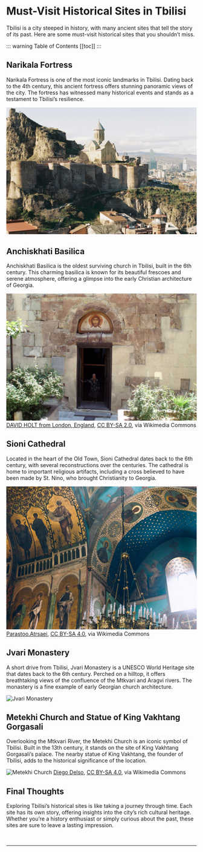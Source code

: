 # Must-Visit Historical Sites in Tbilisi

Tbilisi is a city steeped in history, with many ancient sites that tell the story of its past. Here are some must-visit historical sites that you shouldn’t miss.

::: warning Table of Contents
[[toc]]
:::
## Narikala Fortress

Narikala Fortress is one of the most iconic landmarks in Tbilisi. Dating back to the 4th century, this ancient fortress offers stunning panoramic views of the city. The fortress has witnessed many historical events and stands as a testament to Tbilisi’s resilience.

![Narikala Fortress](../../../assets/narikala-fortress-tbilisi-2.jpg)
## Anchiskhati Basilica

Anchiskhati Basilica is the oldest surviving church in Tbilisi, built in the 6th century. This charming basilica is known for its beautiful frescoes and serene atmosphere, offering a glimpse into the early Christian architecture of Georgia.

![Anchiskhati Basilica](../../../assets/anchiskhati-basilica-tbilisi-wikimedia.jpg)
<a href="https://commons.wikimedia.org/wiki/File:Anchiskhati_church,_Tbilisi.jpg">DAVID HOLT from London, England</a>, <a href="https://creativecommons.org/licenses/by-sa/2.0">CC BY-SA 2.0</a>, via Wikimedia Commons
## Sioni Cathedral

Located in the heart of the Old Town, Sioni Cathedral dates back to the 6th century, with several reconstructions over the centuries. The cathedral is home to important religious artifacts, including a cross believed to have been made by St. Nino, who brought Christianity to Georgia.

![Sioni Cathedral](../../../assets/sioni-cathedral-tbilisi.jpg)
<a href="https://commons.wikimedia.org/wiki/File:Sioni_Cathedral_Tbilisi.jpg">Parastoo.Atrsaei</a>, <a href="https://creativecommons.org/licenses/by-sa/4.0">CC BY-SA 4.0</a>, via Wikimedia Commons
## Jvari Monastery

A short drive from Tbilisi, Jvari Monastery is a UNESCO World Heritage site that dates back to the 6th century. Perched on a hilltop, it offers breathtaking views of the confluence of the Mtkvari and Aragvi rivers. The monastery is a fine example of early Georgian church architecture.

![Jvari Monastery](../../../assets/jvari-monastery-mtskheta-georgia-2.jpg)

## Metekhi Church and Statue of King Vakhtang Gorgasali

Overlooking the Mtkvari River, the Metekhi Church is an iconic symbol of Tbilisi. Built in the 13th century, it stands on the site of King Vakhtang Gorgasali’s palace. The nearby statue of King Vakhtang, the founder of Tbilisi, adds to the historical significance of the location.

![Metekhi Church](../../../assets/metekhi-chruch-tbilisi-georgia-wikimedia.jpg)
<a href="https://commons.wikimedia.org/wiki/File:Iglesia_de_Metekhi,_Tiflis,_Georgia,_2016-09-29,_DD_142-144_HDR.jpg">Diego Delso</a>, <a href="https://creativecommons.org/licenses/by-sa/4.0">CC BY-SA 4.0</a>, via Wikimedia Commons
## Final Thoughts

Exploring Tbilisi’s historical sites is like taking a journey through time. Each site has its own story, offering insights into the city’s rich cultural heritage. Whether you’re a history enthusiast or simply curious about the past, these sites are sure to leave a lasting impression.

&nbsp;

-----
&nbsp;

<!--@include: @/services-block.md-->